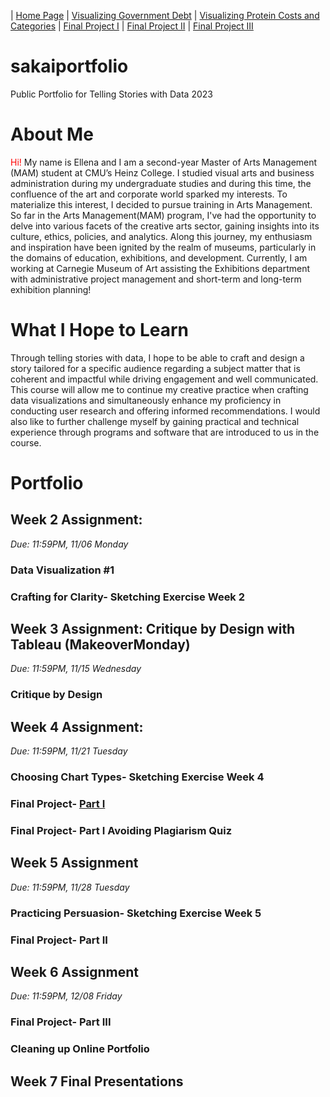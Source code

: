 | [Home Page](https://ellenasakai.github.io/sakaiportfolio/) | [Visualizing Government Debt](governmentdebt) | [Visualizing Protein Costs and Categories](protein) | [Final Project I](final-project-part-one) | [Final Project II](final-project-part-2)  | [Final Project III](final-project-part-3)

# sakaiportfolio
Public Portfolio for Telling Stories with Data 2023

# About Me
<font color="#FF0000">Hi!</font> My name is Ellena and I am a second-year Master of Arts Management (MAM) student at CMU’s Heinz College. I studied visual arts and business administration during my undergraduate studies and during this time, the confluence of the art and corporate world sparked my interests. To materialize this interest, I decided to pursue training in Arts Management. So far in the Arts Management(MAM) program, I've had the opportunity to delve into various facets of the creative arts sector, gaining insights into its culture, ethics, policies, and analytics. Along this journey, my enthusiasm and inspiration have been ignited by the realm of museums, particularly in the domains of education, exhibitions, and development. Currently, I am working at Carnegie Museum of Art assisting the Exhibitions department with administrative project management and short-term and long-term exhibition planning!

# What I Hope to Learn
Through telling stories with data, I hope to be able to craft and design a story tailored for a specific audience regarding a subject matter that is coherent and impactful while driving engagement and well communicated. This course will allow me to continue my creative practice when crafting data visualizations and simultaneously enhance my proficiency in conducting user research and offering informed recommendations.  I would also like to further challenge myself by gaining practical and technical experience through programs and software that are introduced to us in the course. 

# Portfolio

## Week 2 Assignment: 
*Due: 11:59PM, 11/06 Monday*

### Data Visualization #1 
### Crafting for Clarity- Sketching Exercise Week 2

## Week 3 Assignment: Critique by Design with Tableau (MakeoverMonday)
*Due: 11:59PM, 11/15 Wednesday*

### Critique by Design

## Week 4 Assignment: 
*Due: 11:59PM, 11/21 Tuesday*

### Choosing Chart Types- Sketching Exercise Week 4
### Final Project- [Part I](final-project-part-one)
### Final Project- Part I Avoiding Plagiarism Quiz 


## Week 5 Assignment
*Due: 11:59PM, 11/28 Tuesday*

### Practicing Persuasion- Sketching Exercise Week 5
### Final Project- Part II

## Week 6 Assignment
*Due: 11:59PM, 12/08 Friday*

### Final Project- Part III
### Cleaning up Online Portfolio


## Week 7 Final Presentations
